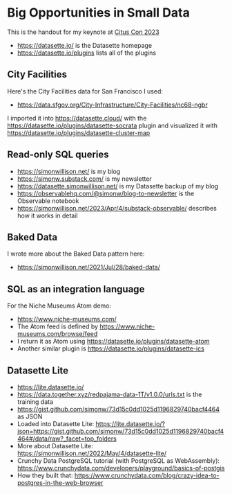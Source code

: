 # Big Opportunities in Small Data

This is the handout for my keynote at [Citus Con 2023](https://www.citusdata.com/cituscon/2023/)

- https://datasette.io/ is the Datasette homepage
- https://datasette.io/plugins lists all of the plugins

## City Facilities

Here's the City Facilities data for San Francisco I used:

- https://data.sfgov.org/City-Infrastructure/City-Facilities/nc68-ngbr

I imported it into https://datasette.cloud/ with the https://datasette.io/plugins/datasette-socrata plugin and visualized it with https://datasette.io/plugins/datasette-cluster-map

## Read-only SQL queries

- https://simonwillison.net/ is my blog
- https://simonw.substack.com/ is my newsletter
- https://datasette.simonwillison.net/ is my Datasette backup of my blog
- https://observablehq.com/@simonw/blog-to-newsletter is the Observable notebook
- https://simonwillison.net/2023/Apr/4/substack-observable/ describes how it works in detail

## Baked Data

I wrote more about the Baked Data pattern here:

- https://simonwillison.net/2021/Jul/28/baked-data/

## SQL as an integration language

For the Niche Museums Atom demo:

- https://www.niche-museums.com/
- The Atom feed is defined by https://www.niche-museums.com/browse/feed
- I return it as Atom using https://datasette.io/plugins/datasette-atom
- Another similar plugin is https://datasette.io/plugins/datasette-ics

## Datasette Lite

- https://lite.datasette.io/
- https://data.together.xyz/redpajama-data-1T/v1.0.0/urls.txt is the training data
- https://gist.github.com/simonw/73d15c0dd1025d1196829740bacf4464 as JSON
- Loaded into Datasette Lite: https://lite.datasette.io/?json=https://gist.github.com/simonw/73d15c0dd1025d1196829740bacf4464#/data/raw?_facet=top_folders
- More about Datasette Lite: https://simonwillison.net/2022/May/4/datasette-lite/
- Crunchy Data PostgreSQL tutorial (with PostgreSQL as WebAssembly): https://www.crunchydata.com/developers/playground/basics-of-postgis
- How they built that: https://www.crunchydata.com/blog/crazy-idea-to-postgres-in-the-web-browser
